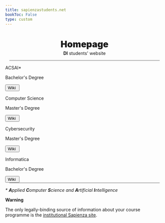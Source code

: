 ```yaml
---
title: sapienzastudents.net
bookToc: False
type: custom
---
```


<h1 align="center" class="title_grad" style="font-weight: 900">Homepage</h1>

<p align="center" style="margin-top: -15px"><strong>DI</strong> students' website</p>

<div style="width: 95%; height: 1px; background-color: #606060; margin-left: auto; margin-right: auto"></div>

<div class="home_evid">
    <div class="home_page centered_content_page" id="degree_choice_acsai">
        <p class="home_box_text_title degree_choice_box_text_title" id="home_enroll_text">ACSAI*</p>
        <p class="home_box_text degree_choice_box_text">Bachelor's Degree</p>
        <button class="explore_more" onclick="window.location.href = 'acsai/'">Wiki&nbsp<i class="fa-solid fa-arrow-right"></i></button>
    </div>
    <div class="home_page centered_content_page" id="degree_choice_computer_science">
        <p class="home_box_text_title degree_choice_box_text_title" id="home_wiki_text">Computer Science</p>
        <p class="home_box_text degree_choice_box_text">Master's Degree</p>
        <button class="explore_more" onclick="window.location.href = 'compsci/'">Wiki&nbsp<i class="fa-solid fa-arrow-right"></i></button>
    </div>
    <div class="home_page centered_content_page" id="degree_choice_computer_science">
        <p class="home_box_text_title degree_choice_box_text_title" id="home_wiki_text">Cybersecurity</p>
        <p class="home_box_text degree_choice_box_text">Master's Degree</p>
        <button class="explore_more" onclick="window.location.href = 'cybersec/'">Wiki&nbsp<i class="fa-solid fa-arrow-right"></i></button>
    </div>
    <div class="home_page centered_content_page" id="degree_choice_informatica">
        <p class="home_box_text_title degree_choice_box_text_title" id="home_wiki_text">Informatica</p>
        <p class="home_box_text degree_choice_box_text">Bachelor's Degree</p>
        <button class="explore_more" onclick="window.location.href = 'it/'">Wiki&nbsp<i class="fa-solid fa-arrow-right"></i></button>
    </div>
</div>

<div style="width: 95%; height: 1px; background-color: #606060; margin-left: auto; margin-right: auto"></div>

_\* **A**pplied **C**omputer **S**cience and **A**rtificial **I**ntelligence_

<i class="fa-solid fa-triangle-exclamation" style="color: #FFD43B;"></i> **Warning**

The only legally-binding source of information about your course programme is the [institutional Sapienza site](https://corsidilaurea.uniroma1.it/).
